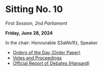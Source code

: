 # Sitting No. 10

_First Session, 2nd Parliament_

**Friday, June 28, 2024**

In the chair: Honourable S3aWo1fz, Speaker

- [Orders of the Day (Order Paper)](https://github.com/British-Columbia/Legislative-Assembly/blob/main/2nd%20Parliament/Sittings/No.%2010/Orders%20of%20the%20Day.pdf)
- [Votes and Proceedings](https://github.com/British-Columbia/Legislative-Assembly/blob/main/2nd%20Parliament/Sittings/No.%2010/Votes%20and%20Proceedings.pdf)
- [Official Report of Debates (Hansard)](https://github.com/British-Columbia/Legislative-Assembly/blob/main/2nd%20Parliament/Sittings/No.%2010/Official%20Report%20of%20Debates.pdf)
